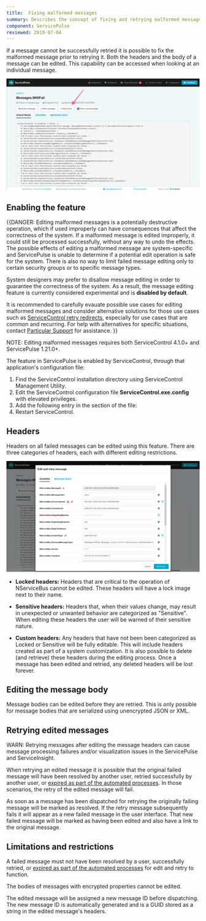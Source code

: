 ```yaml
---
title:  Fixing malformed messages
summary: Describes the concept of fixing and retrying malformed messages in ServicePulse
component: ServicePulse
reviewed: 2019-07-04
---
```


If a message cannot be successfully retried it is possible to fix the malformed message prior to retrying it. Both the headers and the body of a message can be edited. This capability can be accessed when looking at an individual message. 

![Edit Malformed Messages](images/edit-message-details.png 'width=500')

## Enabling the feature

{{DANGER:
Editing malformed messages is a potentially destructive operation, which if used improperly can have consequences that affect the correctness of the system. If a malformed message is edited improperly, it could still be processed successfully, without any way to undo the effects. The possible effects of editing a malformed message are system-specific and ServicePulse is unable to determine if a potential edit operation is safe for the system. There is also no way to limit failed message editing only to certain security groups or to specific message types.

System designers may prefer to disallow message editing in order to guarantee the correctness of the system. As a result, the message editing feature is currently considered experimental and is **disabled by default**.

It is recommended to carefully evauate possible use cases for editing malformed messages and consider alternative solutions for those use cases such as [ServiceControl retry redirects](/samples/servicecontrol/fix-messages/), especially for use cases that are common and recurring. For help with alternatives for specific situations, contact [Particular Support](https://particular.net/support) for assistance.
}}

NOTE: Editing malformed messages requires both ServiceControl 4.1.0+ and ServicePulse 1.21.0+.

The feature in ServicePulse is enabled by ServiceControl, through that application's configuration file:

1. Find the ServiceControl installation directory using ServiceControl Management Utility.
1. Edit the ServiceControl configuration file **ServiceControl.exe.config** with elevated privileges. 
1. Add the following entry in the <appSettings> section of the file:
    <add key="ServiceControl/AllowMessageEditing" value="true">
1. Restart ServiceControl.

## Headers

Headers on all failed messages can be edited using this feature. There are three categories of headers, each with different editing restrictions.

![Editing Headers](images/edit-message-headers.png 'width=500')

* **Locked headers:** Headers that are critical to the operation of NServiceBus cannot be edited. These headers will have a lock image next to their name.

* **Sensitive headers:** Headers that, when their values change, may result in unexpected or unwanted behavior are categorized as "Sensitive". When editing these headers the user will be warned of their sensitive nature.

* **Custom headers:** Any headers that have not been been categorized as Locked or Sensitive will be fully editable. This will include headers created as part of a system customization. It is also possible to delete (and retrieve) these headers during the editing process. Once a message has been edited and retried, any deleted headers will be lost forever.

## Editing the message body

Message bodies can be edited before they are retried. This is only possible for message bodies that are serialized using unencrypted JSON or XML.

## Retrying edited messages

WARN: Retrying messages after editing the message headers can cause message processing failures and/or visualization issues in the ServicePulse and ServiceInsight.

When retrying an edited message it is possible that the original failed message will have been resolved by another user, retried successfully by another user, or [expired as part of the automated processes](/servicecontrol/how-purge-expired-data.md). In those scenarios, the retry of the edited message will fail.

As soon as a message has been dispatched for retrying the originally failing message will be marked as resolved. If the retry message subsequently fails it will appear as a new failed message in the user interface. That new failed message will be marked as having been edited and also have a link to the original message.


## Limitations and restrictions

A failed message must not have been resolved by a user, successfully retried, or [expired as part of the automated processes](/servicecontrol/how-purge-expired-data.md) for edit and retry to function.

The bodies of messages with encrypted properties cannot be edited.

The edited message will be assigned a new message ID before dispatching. The new message ID is automatically generated and is a GUID stored as a string in the edited message's headers.
